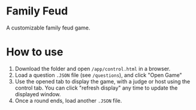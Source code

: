 # Family Feud

A customizable family feud game.

# How to use

1. Download the folder and open `/app/control.html` in a browser.
2. Load a question `.JSON` file (see `/questions`), and click "Open Game"
3. Use the opened tab to display the game, with a judge or host using the control tab. You can click "refresh display" any time to update the displayed window.
4. Once a round ends, load another `.JSON` file.
